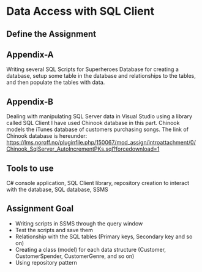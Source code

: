 # Data Access with SQL Client

## Define the Assignment
## Appendix-A 
Writing several SQL Scripts for Superheroes Database for creating a database, setup some table in the database and relationships to the tables, and then populate the tables with data.
## Appendix-B
Dealing with manipulating SQL Server data in Visual Studio using a library called SQL Client I have used Chinook database in this part. Chinook models the iTunes database of customers purchasing songs. 
The link of Chinook database is hereunder:
https://lms.noroff.no/pluginfile.php/150067/mod_assign/introattachment/0/Chinook_SqlServer_AutoIncrementPKs.sql?forcedownload=1

## Tools to use
C# console application, SQL Client library, repository creation to interact with the database, SQL database, SSMS

## Assignment Goal
- Writing scripts in SSMS through the query window
- Test the scripts and save them 
- Relationship with the SQL tables (Primary keys, Secondary key and so on)
- Creating a class (model) for each data structure (Customer, CustomerSpender, CustomerGenre, and so on)
- Using repository pattern

